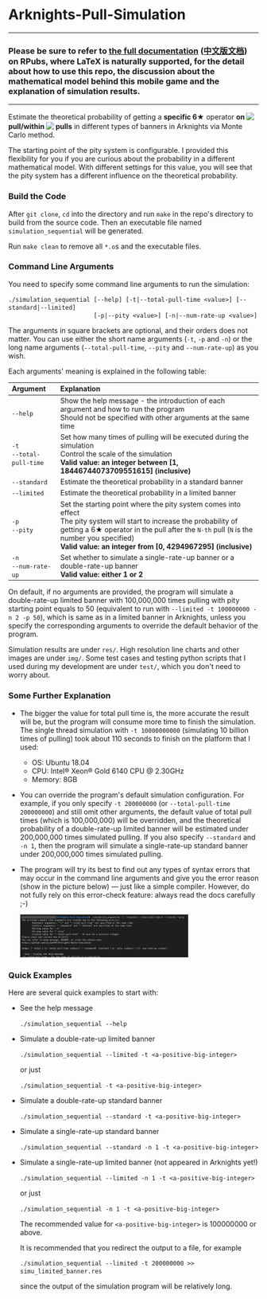 # Arknights-Pull-Simulation
------
### Please be sure to refer to [the full documentation](https://rpubs.com/zyLiu6707/arknights-pull-simulation) ([中文版文档](https://rpubs.com/zyLiu6707/711321)) on RPubs, where LaTeX is naturally supported, for the detail about how to use this repo, the discussion about the mathematical model behind this mobile game and the explanation of simulation results.
------

Estimate the theoretical probability of getting a **specific 6★** operator **on <!-- $i^{th}$ --> <img style="transform: translateY(0.1em); background: white;" src="https://render.githubusercontent.com/render/math?math=i%5E%7Bth%7D"> pull/within <!-- $i$ --> <img style="transform: translateY(0.1em); background: white;" src="https://render.githubusercontent.com/render/math?math=i"> pulls** in different types of banners in Arknights via Monte Carlo method.

The starting point of the pity system is configurable. I provided this flexibility for you if you are curious about the probability in a different mathematical model. With different settings for this value, you will see that the pity system has a different influence on the theoretical probability.

### Build the Code

After `git clone`, `cd` into the directory and run `make` in the repo's directory to build from the source code. Then an executable file named `simulation_sequential` will be generated.

Run `make clean` to remove all `*.o`s and the executable files.

### Command Line Arguments

You need to specify some command line arguments to run the simulation:

```shell
./simulation_sequential [--help] [-t|--total-pull-time <value>] [--standard|--limited] 
                        [-p|--pity <value>] [-n|--num-rate-up <value>] 
```

The arguments in square brackets are optional, and their orders does not matter. You can use either the short name arguments (`-t`, `-p` and `-n`) or the long name arguments (`--total-pull-time`, `--pity` and `--num-rate-up`) as you wish. 

Each arguments' meaning is explained in the following table:

| Argument                     | Explanation                                                  |
| :--------------------------- | :----------------------------------------------------------- |
| `--help`                     | Show the help message - the introduction of each argument and how to run the program <br/>Should not be specified with other arguments at the same time |
| `-t`<br/>`--total-pull-time` | Set how many times of pulling will be executed during the simulation<br/>Control the scale of the simulation<br/>**Valid value: an integer between [1, 18446744073709551615] (inclusive)** |
| `--standard`                 | Estimate the theoretical probability in a standard banner    |
| `--limited`                  | Estimate the theoretical probability in a limited banner     |
| `-p`<br/>`--pity`            | Set the starting point where the pity system comes into effect<br/>The pity system will start to increase the probability of getting a 6★ operator in the pull after the `N-th` pull (`N` is the number you specified)<br/>**Valid value: an integer from [0, 4294967295] (inclusive)** |
| `-n`<br/>`--num-rate-up`     | Set whether to simulate a single-rate-up banner or a double-rate-up banner<br/>**Valid value: either 1 or 2** |

On default, if no arguments are provided, the program will simulate a double-rate-up limited banner with 100,000,000 times pulling with pity starting point equals to 50 (equivalent to run with `--limited -t 100000000 -n 2 -p 50`), which is same as in a limited banner in Arknights, unless you specify the corresponding arguments to override the default behavior of the program.

Simulation results are under `res/`. High resolution line charts and other images are under `img/`. Some test cases and testing python scripts that I used during my development are under `test/`, which you don't need to worry about.

### Some Further Explanation

* The bigger the value for total pull time is, the more accurate the result will be, but the program will consume more time to finish the simulation. The single thread simulation with `-t 10000000000` (simulating 10 billion times of pulling) took about 110 seconds to finish on the platform that I used:

  * OS: Ubuntu 18.04
  * CPU: Intel® Xeon® Gold 6140 CPU @ 2.30GHz
  * Memory: 8GB

* You can override the program's default simulation configuration. For example, if you only specify `-t 200000000` (or `--total-pull-time 200000000`) and still omit other arguments, the default value of total pull times (which is 100,000,000) will be overridden, and the theoretical probability of a double-rate-up limited banner will be estimated under 200,000,000 times simulated pulling. If you also specify `--standard` and `-n 1`, then the program will simulate a single-rate-up standard banner under 200,000,000 times simulated pulling.

* The program will try its best to find out any types of syntax errors that may occur in the command line arguments and give you the error reason (show in the picture below) — just like a simple compiler. However, do not fully rely on this error-check feature: always read the docs carefully ;-)

  <img src="img/Arguments Error Checking.png" style="zoom:33%;" />

### Quick Examples

Here are several quick examples to start with:

* See the help message

  `./simulation_sequential --help`

* Simulate a double-rate-up limited banner

  `./simulation_sequential --limited -t <a-positive-big-integer>`

  or just

  `./simulation_sequential -t <a-positive-big-integer>`

* Simulate a double-rate-up standard banner

  `./simulation_sequential --standard -t <a-positive-big-integer>` 

* Simulate a single-rate-up standard banner

  `./simulation_sequential --standard -n 1 -t <a-positive-big-integer>`

* Simulate a single-rate-up limited banner (not appeared in Arknights yet!)

  `./simulation_sequential --limited -n 1 -t <a-positive-big-integer>`

  or just

  `./simulation_sequential -n 1 -t <a-positive-big-integer>`

  The recommended value for `<a-positive-big-integer>` is 100000000 or above.

  It is recommended that you redirect the output to a file, for example

  ```shell
  ./simulation_sequential --limited -t 200000000 >> simu_limited_banner.res
  ```

  since the output of the simulation program will be relatively long.
